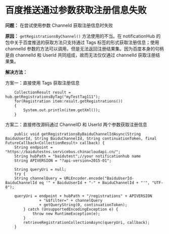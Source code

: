 # 百度推送通过参数获取注册信息失败 #

**问题：** 在尝试使用参数 ChanneId 获取注册信息时失败

**原因：** `getRegistrationsByChannel()` 方法使用的不当。在 notificationHub 的包中关于百度推送的获取方法只支持通过 Tags 标签的形式获取注册信息；使用 channelId 参数的方法可以调用，但是无法返回注册结果集。因为百度本身的句柄是由 channelId 和 UserId 共同组成，故而无法仅仅通过 channelId 获取注册结果集。

**解决方法：**

方案一：直接使用 Tags 获取注册信息

		CollectionResult result = hub.getRegistrationsByTag("myTestTag111");
		for(Registration item:result.getRegistrations())
		{
		    System.out.println(item.getXml());
		}

方案二：直接修改源码通过 ChannelID 和 UserId 两个参数获取注册信息

		public void getRegistrationsByBaiduChannelIdAsync(String BaiduUserId, String BaiduChannelId, String continuationToken, final FutureCallback<CollectionResult> callback) {
		String endpoint = "https://baidutestns.servicebus.chinacloudapi.cn/";
		String hubPath = "baidutest";//your notificationhub name
		String APIVERSION = "?api-version=2015-01";
		
		String queryUri = null;
		try {
		String channelQuery = URLEncoder.encode("BaiduUserId-BaiduChannelId eq '" + BaiduUserId + "-" + BaiduChannelId + "'", "UTF-8");
		
		queryUri = endpoint + hubPath + "/registrations" + APIVERSION
		           + "&$filter=" + channelQuery
		           + getQueryString(0, continuationToken);
			} catch (UnsupportedEncodingException e) {
				throw new RuntimeException(e);
			}
			retrieveRegistrationCollectionAsync(queryUri, callback);
		}

